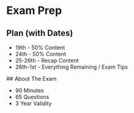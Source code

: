 
# Exam Prep

## Plan (with Dates)

- 19th - 50% Content
- 24th - 50% Content
- 25-26th - Recap Content
- 26th-1st - Everything Remaining / Exam Tips

## About The Exam

- 90 Minutes
- 65 Questions
- 3 Year Validity

